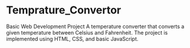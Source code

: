 # Temprature_Convertor
Basic Web Development Project
A temperature converter that converts a given temperature between Celsius and Fahrenheit. The project is implemented using HTML, CSS, and basic JavaScript.
